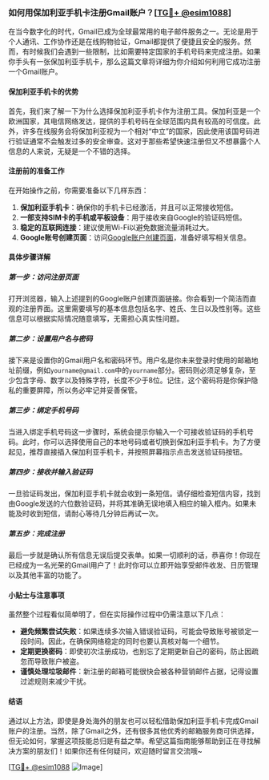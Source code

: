 ### 如何用保加利亚手机卡注册Gmail账户？[[TG💪+ @esim1088](https://t.me/s/esim1088)]

在当今数字化的时代，Gmail已成为全球最常用的电子邮件服务之一。无论是用于个人通讯、工作协作还是在线购物验证，Gmail都提供了便捷且安全的服务。然而，有时候我们会遇到一些限制，比如需要特定国家的手机号码来完成注册。如果你手头有一张保加利亚手机卡，那么这篇文章将详细为你介绍如何利用它成功注册一个Gmail账户。

#### 保加利亚手机卡的优势

首先，我们来了解一下为什么选择保加利亚手机卡作为注册工具。保加利亚是一个欧洲国家，其电信网络发达，提供的手机号码在全球范围内具有较高的可信度。此外，许多在线服务会将保加利亚视为一个相对“中立”的国家，因此使用该国号码进行验证通常不会触发过多的安全审查。这对于那些希望快速注册但又不想暴露个人信息的人来说，无疑是一个不错的选择。

#### 注册前的准备工作

在开始操作之前，你需要准备以下几样东西：

1. **保加利亚手机卡**：确保你的手机卡已经激活，并且可以正常接收短信。
2. **一部支持SIM卡的手机或平板设备**：用于接收来自Google的验证码短信。
3. **稳定的互联网连接**：建议使用Wi-Fi以避免数据流量消耗过大。
4. **Google账号创建页面**：访问[Google账户创建页面](https://accounts.google.com/signup)，准备好填写相关信息。

#### 具体步骤详解

##### 第一步：访问注册页面

打开浏览器，输入上述提到的Google账户创建页面链接。你会看到一个简洁而直观的注册界面。这里需要填写的基本信息包括名字、姓氏、生日以及性别等。这些信息可以根据实际情况随意填写，无需担心真实性问题。

##### 第二步：设置用户名与密码

接下来是设置你的Gmail用户名和密码环节。用户名是你未来登录时使用的邮箱地址前缀，例如`yourname@gmail.com`中的`yourname`部分。密码则必须足够复杂，至少包含字母、数字以及特殊字符，长度不少于8位。记住，这个密码将是你保护隐私的重要屏障，所以务必牢记并妥善保管。

##### 第三步：绑定手机号码

当进入绑定手机号码这一步骤时，系统会提示你输入一个可接收验证码的手机号码。此时，你可以选择使用自己的本地号码或者切换到保加利亚手机卡。为了方便起见，推荐直接插入保加利亚手机卡，并按照屏幕指示点击发送验证码按钮。

##### 第四步：接收并输入验证码

一旦验证码发出，保加利亚手机卡就会收到一条短信。请仔细检查短信内容，找到由Google发送的六位数验证码，并将其准确无误地填入相应的输入框内。如果未能及时收到短信，请耐心等待几分钟后再试一次。

##### 第五步：完成注册

最后一步就是确认所有信息无误后提交表单。如果一切顺利的话，恭喜你！你现在已经成为一名光荣的Gmail用户了！此时你可以立即开始享受邮件收发、日历管理以及其他丰富的功能了。

#### 小贴士与注意事项

虽然整个过程看似简单明了，但在实际操作过程中仍需注意以下几点：

- **避免频繁尝试失败**：如果连续多次输入错误验证码，可能会导致账号被锁定一段时间。因此，在确保网络稳定的同时也要认真核对每一个细节。
- **定期更换密码**：即使初次注册成功，也别忘了定期更新自己的密码，防止因疏忽而导致账户被盗。
- **谨慎处理垃圾邮件**：新注册的邮箱可能很快会被各种营销邮件占据，记得设置过滤规则来减少干扰。

#### 结语

通过以上方法，即使是身处海外的朋友也可以轻松借助保加利亚手机卡完成Gmail账户的注册。当然，除了Gmail之外，还有很多其他优秀的邮箱服务商可供选择，但无论如何，掌握这项技能总归是有益之举。希望这篇指南能够帮助到正在寻找解决方案的朋友们！如果你还有任何疑问，欢迎随时留言交流哦~

[[TG💪+ @esim1088](https://t.me/s/esim1088) ![Image](https://i.postimg.cc/4NQfJmqS/Snipaste-2025-05-13-00-14-12.png)]
